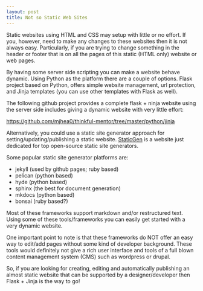 ```yaml
---
layout: post
title: Not so Static Web Sites
---
```


Static websites using HTML and CSS may setup with little or no effort. If you, however, need to make any changes to these websites then it is not always easy. Particularly, if you are trying to change something in the header or footer that is on all the pages of this static (HTML only) website or web pages.

By having some server side scripting you can make a website behave dynamic. Using Python as the platform there are a couple of options. Flask project based on Python, offers simple website management, url protection, and Jinja templates (you can use other templates with Flask as well).

The following github project provides a complete flask + ninja website using the server side includes giving a dynamic website with very little effort:

<https://github.com/mjhea0/thinkful-mentor/tree/master/python/jinja>

Alternatively, you could use a static site generator approach for setting/updating/publishing a static website. [StaticGen](https://www.staticgen.com) is a website just dedicated for top open-source static site generators.  

Some popular static site generator platforms are:

- jekyll (used by github pages; ruby based)
- pelican (python based)
- hyde (python based)
- sphinx (the best for document generation)
- mkdocs (python based)
- bonsai (ruby based?)

Most of these frameworks support markdown and/or restructured text. Using some of these tools/frameworks you can easily get started with a very dynamic website.

One important point to note is that these frameworks do NOT offer an easy way to edit/add pages without some kind of developer background. These tools would definitely not give a rich user interface and tools of a full blown content management system (CMS) such as wordpress or drupal.

So, if you are looking for creating, editing and automatically publishing an almost static website that can be supported by a designer/developer then Flask + Jinja is the way to go! 


